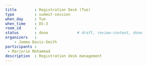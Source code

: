 ```yaml
---
title        : Registration Desk (Tue)
type         : summit-session
when_day     : Tue
when_time    : DS-3
room_id      :
status       : done             # draft, review-content, done
organizers   :
    - Jemma Davis-Smith
participants :
 - Marjorie Mohammad
description  : Registration desk management
---
```


